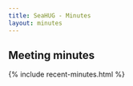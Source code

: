 ```yaml
---
title: SeaHUG - Minutes
layout: minutes
---
```

## Meeting minutes

{% include recent-minutes.html %}
